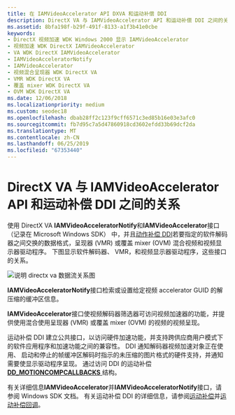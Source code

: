 ```yaml
---
title: 在 IAMVideoAccelerator API DXVA 和运动补偿 DDI
description: DirectX VA 与 IAMVideoAccelerator API 和运动补偿 DDI 之间的关系
ms.assetid: 8bfa198f-b29f-491f-8133-a1f3b41e0cbe
keywords:
- DirectX 视频加速 WDK Windows 2000 显示 IAMVideoAccelerator
- 视频加速 WDK DirectX IAMVideoAccelerator
- VA WDK DirectX IAMVideoAccelerator
- IAMVideoAcceleratorNotify
- IAMVideoAccelerator
- 视频混合呈现器 WDK DirectX VA
- VMR WDK DirectX VA
- 覆盖 mixer WDK DirectX VA
- OVM WDK DirectX VA
ms.date: 12/06/2018
ms.localizationpriority: medium
ms.custom: seodec18
ms.openlocfilehash: dbab28ff2c123f9cff6571c3ed85b16e03e3afc0
ms.sourcegitcommit: fb7d95c7a5d47860918cd3602efdd33b69dcf2da
ms.translationtype: MT
ms.contentlocale: zh-CN
ms.lasthandoff: 06/25/2019
ms.locfileid: "67353440"
---
```

# <a name="directx-va-relationship-to-iamvideoaccelerator-api-and-motion-compensation-ddi"></a>DirectX VA 与 IAMVideoAccelerator API 和运动补偿 DDI 之间的关系

使用 DirectX VA **IAMVideoAcceleratorNotify**和**IAMVideoAccelerator**接口 （记录在 Microsoft Windows SDK） 中，并且[动作补偿 DDI](motion-compensation.md)若要指定的软件解码器之间交换的数据格式，呈现器 (VMR) 或覆盖 mixer (OVM) 混合视频和视频显示器驱动程序。 下图显示软件解码器、 VMR，和视频显示器驱动程序，这些接口的关系。

![说明 directx va 数据流关系图](images/iamvideo.png)

**IAMVideoAcceleratorNotify**接口检索或设置给定视频 accelerator GUID 的解压缩的缓冲区信息。

**IAMVideoAccelerator**接口使视频解码器筛选器可访问视频加速器的功能，并提供使用混合使用呈现器 (VMR) 或覆盖 mixer (OVM) 的视频的视频呈现。

运动补偿 DDI 建立公共接口，以访问硬件加速功能，并支持跨供应商用户模式下的软件应用程序和加速功能之间的兼容性。 DDI 通知解码器视频加速对象正在使用、 启动和停止的帧缓冲区解码时指示的未压缩的图片格式的硬件支持，并通知需要使显示驱动程序呈现。 通过访问 DDI 的运动补偿[ **DD\_MOTIONCOMPCALLBACKS** ](https://docs.microsoft.com/windows/desktop/api/ddrawint/ns-ddrawint-dd_motioncompcallbacks)结构。

有关详细信息**IAMVideoAccelerator**并**IAMVideoAcceleratorNotify**接口，请参阅 Windows SDK 文档。 有关运动补偿 DDI 的详细信息，请参阅[运动补偿](motion-compensation.md)并[运动补偿回调](motion-compensation-callbacks.md)。

 

 





